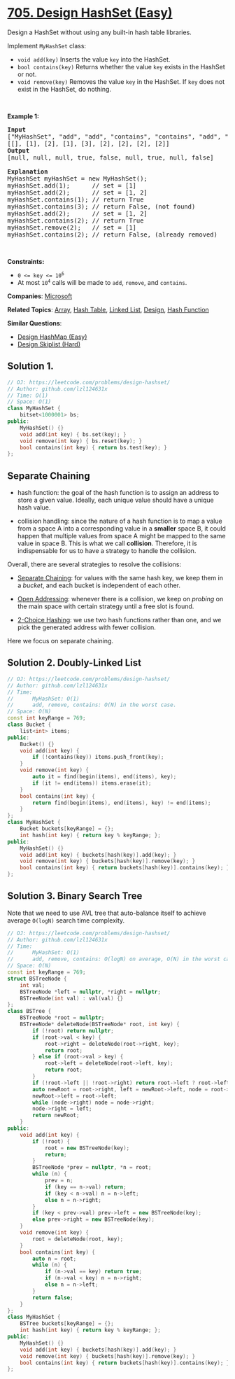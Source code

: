 # [705. Design HashSet (Easy)](https://leetcode.com/problems/design-hashset/solution/)

<p>Design a HashSet without using any built-in hash table libraries.</p>

<p>Implement <code>MyHashSet</code> class:</p>

<ul>
	<li><code>void add(key)</code> Inserts the value <code>key</code> into the HashSet.</li>
	<li><code>bool contains(key)</code> Returns whether the value <code>key</code> exists in the HashSet or not.</li>
	<li><code>void remove(key)</code> Removes the value <code>key</code> in the HashSet. If <code>key</code> does not exist in the HashSet, do nothing.</li>
</ul>

<p>&nbsp;</p>
<p><strong>Example 1:</strong></p>

<pre><strong>Input</strong>
["MyHashSet", "add", "add", "contains", "contains", "add", "contains", "remove", "contains"]
[[], [1], [2], [1], [3], [2], [2], [2], [2]]
<strong>Output</strong>
[null, null, null, true, false, null, true, null, false]

<strong>Explanation</strong>
MyHashSet myHashSet = new MyHashSet();
myHashSet.add(1);      // set = [1]
myHashSet.add(2);      // set = [1, 2]
myHashSet.contains(1); // return True
myHashSet.contains(3); // return False, (not found)
myHashSet.add(2);      // set = [1, 2]
myHashSet.contains(2); // return True
myHashSet.remove(2);   // set = [1]
myHashSet.contains(2); // return False, (already removed)</pre>

<p>&nbsp;</p>
<p><strong>Constraints:</strong></p>

<ul>
	<li><code>0 &lt;= key &lt;= 10<sup>6</sup></code></li>
	<li>At most <code>10<sup>4</sup></code> calls will be made to <code>add</code>, <code>remove</code>, and <code>contains</code>.</li>
</ul>


**Companies**:
[Microsoft](https://leetcode.com/company/microsoft)

**Related Topics**:
[Array](https://leetcode.com/tag/array/), [Hash Table](https://leetcode.com/tag/hash-table/), [Linked List](https://leetcode.com/tag/linked-list/), [Design](https://leetcode.com/tag/design/), [Hash Function](https://leetcode.com/tag/hash-function/)

**Similar Questions**:
* [Design HashMap (Easy)](https://leetcode.com/problems/design-hashmap/)
* [Design Skiplist (Hard)](https://leetcode.com/problems/design-skiplist/)

## Solution 1.

```cpp
// OJ: https://leetcode.com/problems/design-hashset/
// Author: github.com/lzl124631x
// Time: O(1)
// Space: O(1)
class MyHashSet {
    bitset<1000001> bs;
public:
    MyHashSet() {}
    void add(int key) { bs.set(key); }
    void remove(int key) { bs.reset(key); }
    bool contains(int key) { return bs.test(key); }
};
```


## Separate Chaining

* hash function: the goal of the hash function is to assign an address to store a given value. Ideally, each unique value should have a unique hash value.

* collision handling: since the nature of a hash function is to map a value from a space A into a corresponding value in a **smaller** space B, it could happen that multiple values from space A might be mapped to the same value in space B. This is what we call **collision**. Therefore, it is indispensable for us to have a strategy to handle the collision.

Overall, there are several strategies to resolve the collisions:

*   [Separate Chaining](https://en.wikipedia.org/wiki/Hash_table#Separate_chaining): for values with the same hash key, we keep them in a _bucket_, and each bucket is independent of each other.

*   [Open Addressing](https://en.wikipedia.org/wiki/Hash_table#Open_addressing): whenever there is a collision, we keep on _probing_ on the main space with certain strategy until a free slot is found.

*   [2-Choice Hashing](https://en.wikipedia.org/wiki/2-choice_hashing): we use two hash functions rather than one, and we pick the generated address with fewer collision.

Here we focus on separate chaining.

## Solution 2. Doubly-Linked List

```cpp
// OJ: https://leetcode.com/problems/design-hashset/
// Author: github.com/lzl124631x
// Time:
//		MyHashSet: O(1)
//		add, remove, contains: O(N) in the worst case.
// Space: O(N)
const int keyRange = 769;
class Bucket {
    list<int> items;
public:
    Bucket() {}
    void add(int key) {
        if (!contains(key)) items.push_front(key);
    }
    void remove(int key) {
        auto it = find(begin(items), end(items), key);
        if (it != end(items)) items.erase(it);
    }
    bool contains(int key) {
        return find(begin(items), end(items), key) != end(items);
    }
};
class MyHashSet {
    Bucket buckets[keyRange] = {};
    int hash(int key) { return key % keyRange; };
public:
    MyHashSet() {}
    void add(int key) { buckets[hash(key)].add(key); }
    void remove(int key) { buckets[hash(key)].remove(key); }
    bool contains(int key) { return buckets[hash(key)].contains(key); }
};
```

## Solution 3. Binary Search Tree

Note that we need to use AVL tree that auto-balance itself to achieve average `O(logN)` search time complexity.

```cpp
// OJ: https://leetcode.com/problems/design-hashset/
// Author: github.com/lzl124631x
// Time:
//		MyHashSet: O(1)
//		add, remove, contains: O(logN) on average, O(N) in the worst case.
// Space: O(N)
const int keyRange = 769;
struct BSTreeNode {
    int val;
    BSTreeNode *left = nullptr, *right = nullptr;
    BSTreeNode(int val) : val(val) {}
};
class BSTree {
    BSTreeNode *root = nullptr;
    BSTreeNode* deleteNode(BSTreeNode* root, int key) {
        if (!root) return nullptr;
        if (root->val < key) {
            root->right = deleteNode(root->right, key);
            return root;
        } else if (root->val > key) {
            root->left = deleteNode(root->left, key);
            return root;
        }
        if (!root->left || !root->right) return root->left ? root->left : root->right;
        auto newRoot = root->right, left = newRoot->left, node = root->left;
        newRoot->left = root->left;
        while (node->right) node = node->right;
        node->right = left;
        return newRoot;
    }
public:
    void add(int key) {
        if (!root) {
            root = new BSTreeNode(key);
            return;
        }
        BSTreeNode *prev = nullptr, *n = root;
        while (n) {
            prev = n;
            if (key == n->val) return;
            if (key < n->val) n = n->left;
            else n = n->right;
        }
        if (key < prev->val) prev->left = new BSTreeNode(key);
        else prev->right = new BSTreeNode(key);
    }
    void remove(int key) {
        root = deleteNode(root, key);
    }
    bool contains(int key) {
        auto n = root;
        while (n) {
            if (n->val == key) return true;
            if (n->val < key) n = n->right;
            else n = n->left;
        }
        return false;
    }
};
class MyHashSet {
    BSTree buckets[keyRange] = {};
    int hash(int key) { return key % keyRange; };
public:
    MyHashSet() {}
    void add(int key) { buckets[hash(key)].add(key); }
    void remove(int key) { buckets[hash(key)].remove(key); }
    bool contains(int key) { return buckets[hash(key)].contains(key); }
};
```
